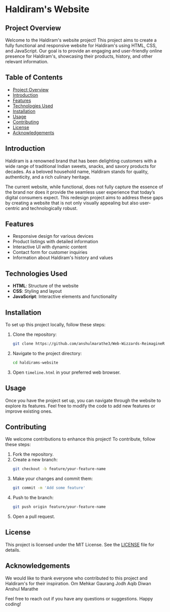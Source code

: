 # Haldiram's Website

## Project Overview

Welcome to the Haldiram's website project! This project aims to create a fully functional and responsive website for Haldiram's using HTML, CSS, and JavaScript. Our goal is to provide an engaging and user-friendly online presence for Haldiram's, showcasing their products, history, and other relevant information.

## Table of Contents

- [Project Overview](#project-overview)
- [Introduction](#introduction)
- [Features](#features)
- [Technologies Used](#technologies-used)
- [Installation](#installation)
- [Usage](#usage)
- [Contributing](#contributing)
- [License](#license)
- [Acknowledgements](#acknowledgements)

## Introduction
Haldiram is a renowned brand that has been delighting customers with a wide range of traditional Indian sweets, snacks, and savory products for decades. As a beloved household name, Haldiram stands for quality, authenticity, and a rich culinary heritage.

The current website, while functional, does not fully capture the essence of the brand nor does it provide the seamless user experience that today’s digital consumers expect. This redesign project aims to address these gaps by creating a website that is not only visually appealing but also user-centric and technologically robust.

## Features

- Responsive design for various devices
- Product listings with detailed information
- Interactive UI with dynamic content
- Contact form for customer inquiries
- Information about Haldiram's history and values

## Technologies Used

- **HTML**: Structure of the website
- **CSS**: Styling and layout
- **JavaScript**: Interactive elements and functionality

## Installation

To set up this project locally, follow these steps:

1. Clone the repository:
    ```sh
    git clone https://github.com/anshulmarathe3/Web-Wizzards-ReimagineRound1/.git
    ```
2. Navigate to the project directory:
    ```sh
    cd haldirams-website
    ```
3. Open `timeline.html` in your preferred web browser.

## Usage

Once you have the project set up, you can navigate through the website to explore its features. Feel free to modify the code to add new features or improve existing ones.

## Contributing

We welcome contributions to enhance this project! To contribute, follow these steps:

1. Fork the repository.
2. Create a new branch:
    ```sh
    git checkout -b feature/your-feature-name
    ```
3. Make your changes and commit them:
    ```sh
    git commit -m 'Add some feature'
    ```
4. Push to the branch:
    ```sh
    git push origin feature/your-feature-name
    ```
5. Open a pull request.

## License

This project is licensed under the MIT License. See the [LICENSE](LICENSE) file for details.

## Acknowledgements

We would like to thank everyone who contributed to this project and Haldiram's for their inspiration.
Om Mehkar
Gaurang Jodh
Aqib Diwan
Anshul Marathe

Feel free to reach out if you have any questions or suggestions. Happy coding!
